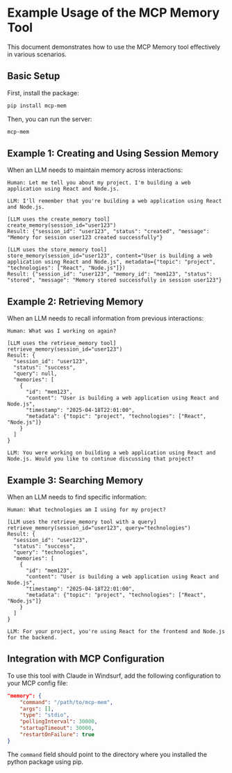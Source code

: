 # Example Usage of the MCP Memory Tool

This document demonstrates how to use the MCP Memory tool effectively in various scenarios.

## Basic Setup

First, install the package:

```bash
pip install mcp-mem
```

Then, you can run the server:

```bash
mcp-mem
```

## Example 1: Creating and Using Session Memory

When an LLM needs to maintain memory across interactions:

```
Human: Let me tell you about my project. I'm building a web application using React and Node.js.

LLM: I'll remember that you're building a web application using React and Node.js.

[LLM uses the create_memory tool]
create_memory(session_id="user123")
Result: {"session_id": "user123", "status": "created", "message": "Memory for session user123 created successfully"}

[LLM uses the store_memory tool]
store_memory(session_id="user123", content="User is building a web application using React and Node.js", metadata={"topic": "project", "technologies": ["React", "Node.js"]})
Result: {"session_id": "user123", "memory_id": "mem123", "status": "stored", "message": "Memory stored successfully in session user123"}
```

## Example 2: Retrieving Memory

When an LLM needs to recall information from previous interactions:

```
Human: What was I working on again?

[LLM uses the retrieve_memory tool]
retrieve_memory(session_id="user123")
Result: {
  "session_id": "user123",
  "status": "success",
  "query": null,
  "memories": [
    {
      "id": "mem123",
      "content": "User is building a web application using React and Node.js",
      "timestamp": "2025-04-18T22:01:00",
      "metadata": {"topic": "project", "technologies": ["React", "Node.js"]}
    }
  ]
}

LLM: You were working on building a web application using React and Node.js. Would you like to continue discussing that project?
```

## Example 3: Searching Memory

When an LLM needs to find specific information:

```
Human: What technologies am I using for my project?

[LLM uses the retrieve_memory tool with a query]
retrieve_memory(session_id="user123", query="technologies")
Result: {
  "session_id": "user123",
  "status": "success",
  "query": "technologies",
  "memories": [
    {
      "id": "mem123",
      "content": "User is building a web application using React and Node.js",
      "timestamp": "2025-04-18T22:01:00",
      "metadata": {"topic": "project", "technologies": ["React", "Node.js"]}
    }
  ]
}

LLM: For your project, you're using React for the frontend and Node.js for the backend.
```

## Integration with MCP Configuration

To use this tool with Claude in Windsurf, add the following configuration to your MCP config file:

```json
"memory": {
    "command": "/path/to/mcp-mem",
    "args": [],
    "type": "stdio",
    "pollingInterval": 30000,
    "startupTimeout": 30000,
    "restartOnFailure": true
}
```

The `command` field should point to the directory where you installed the python package using pip.
